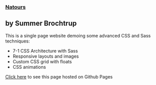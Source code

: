 ### [Natours](https://summer-rose.github.io/advanced-css_natours/)
by Summer Brochtrup
---

This is a single page website demoing some advanced CSS and Sass techniques:
* 7-1 CSS Architecture with Sass
* Responsive layouts and images
* Custom CSS grid with floats
* CSS animations

[Click here](https://summer-rose.github.io/advanced-css_natours/) to see this page hosted on Github Pages 
